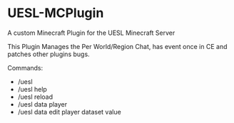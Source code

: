 # UESL-MCPlugin
A custom Minecraft Plugin for the UESL Minecraft Server

This Plugin Manages the Per World/Region Chat, has event once in CE and patches other plugins bugs.

Commands:
- /uesl
- /uesl help
- /uesl reload
- /uesl data player
- /uesl data edit player dataset value
